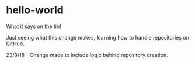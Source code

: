 # hello-world
What it says on the tin!

Just seeing what this change makes, learning how to handle repositories on GitHub.

23/8/18 - Change made to include logic behind repository creation.
